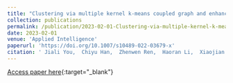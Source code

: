 ```yaml
---
title: "Clustering via multiple kernel k-means coupled graph and enhanced tensor learning"
collection: publications
permalink: /publication/2023-02-01-Clustering-via-multiple-kernel-k-means-coupled-graph-and-enhanced-tensor-learning
date: 2023-02-01
venue: 'Applied Intelligence'
paperurl: 'https://doi.org/10.1007/s10489-022-03679-x'
citation: ' Jiali You,  Chiyu Han,  Zhenwen Ren,  Haoran Li,  Xiaojian You, &quot;Clustering via multiple kernel k-means coupled graph and enhanced tensor learning.&quot; Applied Intelligence, 2023.'
---
```

[Access paper here](https://doi.org/10.1007/s10489-022-03679-x){:target="_blank"}
